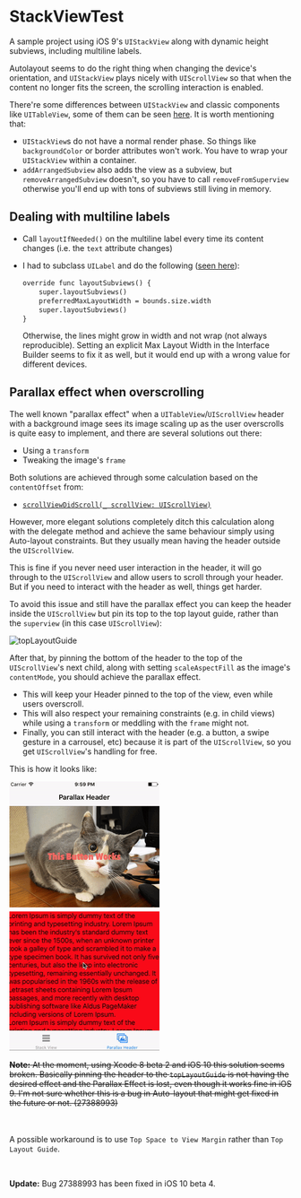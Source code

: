 # StackViewTest
A sample project using iOS 9's `UIStackView` along with dynamic height subviews, including multiline labels.

Autolayout seems to do the right thing when changing the device's orientation, and `UIStackView` plays nicely with `UIScrollView` so that when the content no longer fits the screen, the scrolling interaction is enabled.

There're some differences between `UIStackView` and classic components like `UITableView`, some of them can be seen [here](http://angelolloqui.com/blog/36-Oddities-of-UIStackView).
It is worth mentioning that:

- `UIStackView`s do not have a normal render phase. So things like `backgroundColor` or border attributes won't work. You have to wrap your `UIStackView` within a container.
- `addArrangedSubview` also adds the view as a subview, but `removeArrangedSubview` doesn't, so you have to call `removeFromSuperview` otherwise you'll end up with tons of subviews still living in memory.


## Dealing with multiline labels
- Call `layoutIfNeeded()` on the multiline label every time its content changes (i.e. the `text` attribute changes)
- I had to subclass `UILabel` and do the following ([seen here](https://www.objc.io/issues/3-views/advanced-auto-layout-toolbox/#intrinsic-content-size-of-multi-line-text)):
	
	```
	override func layoutSubviews() {
        super.layoutSubviews()
        preferredMaxLayoutWidth = bounds.size.width
        super.layoutSubviews()
    }
	```
	Otherwise, the lines might grow in width and not wrap (not always reproducible). Setting an explicit Max Layout Width in the Interface Builder seems to fix it as well, but it would end up with a wrong value for different devices.
	
## Parallax effect when overscrolling

The well known "parallax effect" when a `UITableView`/`UIScrollView` header with a background image sees its image scaling up as the user overscrolls is quite easy to implement, and there are several solutions out there:

- Using a `transform`
- Tweaking the image's `frame`

Both solutions are achieved through some calculation based on the `contentOffset` from: 

- [`scrollViewDidScroll(_ scrollView: UIScrollView)`](https://developer.apple.com/library/ios/documentation/UIKit/Reference/UIScrollViewDelegate_Protocol/#//apple_ref/occ/intfm/UIScrollViewDelegate/scrollViewDidScroll:)

However, more elegant solutions completely ditch this calculation along with the delegate method and achieve the same behaviour simply using Auto-layout constraints. But they usually mean having the header outside the `UIScrollView`.

This is fine if you never need user interaction in the header, it will go through to the `UIScrollView` and allow users to scroll through your header. But if you need to interact with the header as well, things get harder.

To avoid this issue and still have the parallax effect you can keep the header inside the `UIScrollView` but pin its top to the top layout guide, rather than the `superview` (in this case `UIScrollView`):

![topLayoutGuide](https://dl.dropboxusercontent.com/u/2521373/topLayoutGuide.png)

After that, by pinning the bottom of the header to the top of the `UIScrollView`'s next child, along with setting `scaleAspectFill` as the image's `contentMode`, you should achieve the parallax effect.

- This will keep your Header pinned to the top of the view, even while users overscroll.
- This will also respect your remaining constraints (e.g. in child views) while using a `transform` or meddling with the `frame` might not.
- Finally, you can still interact with the header (e.g. a button, a swipe gesture in a carrousel, etc) because it is part of the `UIScrollView`, so you get `UIScrollView`'s handling for free.

This is how it looks like:

![ParallaxEffect](./sample.gif)


<del><b>Note:</b> At the moment, using Xcode 8 beta 2 and iOS 10 this solution seems broken. Basically pinning the header to the `topLayoutGuide` is not having the desired effect and the Parallax Effect is lost, even though it works fine in iOS 9.
I'm not sure whether this is a bug in Auto-layout that might get fixed in the future or not. (27388993)

</br></br>A possible workaround is to use `Top Space to View Margin` rather than `Top Layout Guide`.
</del>

</br>

**Update:** Bug 27388993 has been fixed in iOS 10 beta 4.
